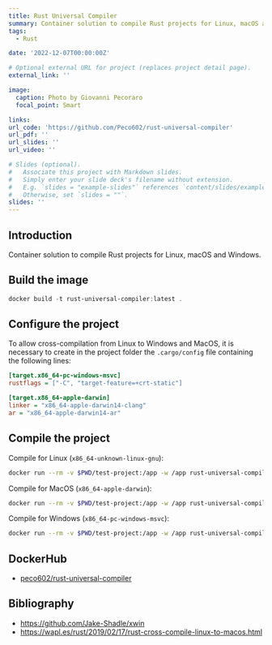 ```yaml
---
title: Rust Universal Compiler
summary: Container solution to compile Rust projects for Linux, macOS and Windows.
tags:
  - Rust

date: '2022-12-07T00:00:00Z'

# Optional external URL for project (replaces project detail page).
external_link: ''

image:
  caption: Photo by Giovanni Pecoraro
  focal_point: Smart

links:
url_code: 'https://github.com/Peco602/rust-universal-compiler'
url_pdf: ''
url_slides: ''
url_video: ''

# Slides (optional).
#   Associate this project with Markdown slides.
#   Simply enter your slide deck's filename without extension.
#   E.g. `slides = "example-slides"` references `content/slides/example-slides.md`.
#   Otherwise, set `slides = ""`.
slides: ''
---
```


## Introduction

Container solution to compile Rust projects for Linux, macOS and Windows.


## Build the image

```ps1
docker build -t rust-universal-compiler:latest .
```

## Configure the project

To allow cross-compilation from Linux to Windows and MacOS, it is necessary to create in the project folder the `.cargo/config` file containing the following lines:

```ini
[target.x86_64-pc-windows-msvc]
rustflags = ["-C", "target-feature=+crt-static"]

[target.x86_64-apple-darwin]
linker = "x86_64-apple-darwin14-clang"
ar = "x86_64-apple-darwin14-ar"
```

## Compile the project

Compile for Linux (`x86_64-unknown-linux-gnu`):

```bash
docker run --rm -v $PWD/test-project:/app -w /app rust-universal-compiler:latest cargo build --target x86_64-unknown-linux-gnu --release
```

Compile for MacOS (`x86_64-apple-darwin`):

```bash
docker run --rm -v $PWD/test-project:/app -w /app rust-universal-compiler:latest cargo build --target x86_64-apple-darwin --release
```

Compile for Windows (`x86_64-pc-windows-msvc`):

```bash
docker run --rm -v $PWD/test-project:/app -w /app rust-universal-compiler:latest cargo build --target x86_64-pc-windows-msvc --release
```

## DockerHub

- [peco602/rust-universal-compiler](https://hub.docker.com/r/peco602/rust-universal-compiler)


## Bibliography

- https://github.com/Jake-Shadle/xwin
- https://wapl.es/rust/2019/02/17/rust-cross-compile-linux-to-macos.html